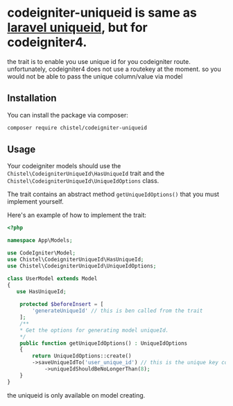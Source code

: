 # codeigniter-uniqueid is same as [laravel uniqueid](https://github.com/chistel/laravel-uniqueid), but for codeigniter4.

the trait is to enable you use unique id for you codeigniter route. 
unfortunately, codeigniter4 does not use a routekey at the moment. 
so you would not be able to pass the unique column/value via model

## Installation

You can install the package via composer:
``` bash
composer require chistel/codeigniter-uniqueid
```

## Usage

Your codeigniter models should use the `Chistel\CodeigniterUniqueId\HasUniqueId` trait and the `Chistel\CodeigniterUniqueId\UniqueIdOptions` class.

The trait contains an abstract method `getUniqueIdOptions()` that you must implement yourself. 

Here's an example of how to implement the trait:

```php
<?php

namespace App\Models;

use CodeIgniter\Model;
use Chistel\CodeigniterUniqueId\HasUniqueId;
use Chistel\CodeigniterUniqueId\UniqueIdOptions;

class UserModel extends Model
{
   use HasUniqueId;
  	
  	protected $beforeInsert = [
		'generateUniqueId' // this is ben called from the trait
	];
	/**
	* Get the options for generating model uniqueId.
	*/
	public function getUniqueIdOptions() : UniqueIdOptions
	{
	  	return UniqueIdOptions::create()
	   	->saveUniqueIdTo('user_unique_id') // this is the unique key column 
	      	->uniqueIdShouldBeNoLongerThan(8);
	}
}
```
the uniqueid is only available on model creating.
